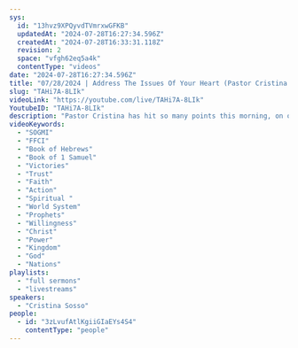 ```yaml
---
sys:
  id: "13hvz9XPQyvdTVmrxwGFKB"
  updatedAt: "2024-07-28T16:27:34.596Z"
  createdAt: "2024-07-28T16:33:31.118Z"
  revision: 2
  space: "vfgh62eq5a4k"
  contentType: "videos"
date: "2024-07-28T16:27:34.596Z"
title: "07/28/2024 | Address The Issues Of Your Heart (Pastor Cristina Sosso)"
slug: "TAHi7A-8LIk"
videoLink: "https://youtube.com/live/TAHi7A-8LIk"
YoutubeID: "TAHi7A-8LIk"
description: "Pastor Cristina has hit so many points this morning, on our faith, our intentions, our willingness, our expectations and our walk with Christ. Many of us still want to be apart of the world system, we just sprinkle a little \"Christian\" on it and think we are making changes. We should not be conforming to the world system, instead we should be setting the system for the world to follow. Many of us are looking to our past prophets and emulating what they did and lived like not realizing that they are in higher positions now and we are just trying to replicate their victories. That is not what we have been called to do. We have what some of those prophets did not have, the power of speaking in tongues, our own spiritual language between God and yourself. Are we actively trying to progress the Kingdom of God or are just spectating, holding on to the coattails of others who are pushing to reach the Kingdom of God? Where you are now, is our Father going to trust you with Nations, will we be trusted to follow directions with God's people if we can not even handle the little things we have in front of us now. This sermon was released at Freedom Fellowship Church International on July 28, 2024 by Pastor Cristina Sosso"
videoKeywords:
  - "SOGMI"
  - "FFCI"
  - "Book of Hebrews"
  - "Book of 1 Samuel"
  - "Victories"
  - "Trust"
  - "Faith"
  - "Action"
  - "Spiritual "
  - "World System"
  - "Prophets"
  - "Willingness"
  - "Christ"
  - "Power"
  - "Kingdom"
  - "God"
  - "Nations"
playlists:
  - "full sermons"
  - "livestreams"
speakers:
  - "Cristina Sosso"
people:
  - id: "3zLvufAtlKgiiGIaEYs4S4"
    contentType: "people"
---
```

